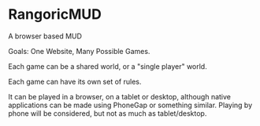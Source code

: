 RangoricMUD
===========

A browser based MUD

Goals:
One Website, Many Possible Games.

Each game can be a shared world, or a "single player" world.

Each game can have its own set of rules.

It can be played in a browser, on a tablet or desktop, although native applications can be made using PhoneGap or something similar. Playing by phone will be considered, but not as much as tablet/desktop.